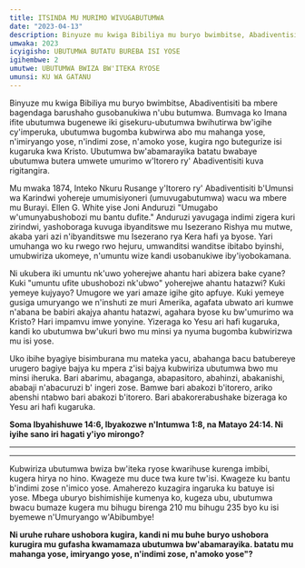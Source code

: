 ```yaml
---
title: ITSINDA MU MURIMO WIVUGABUTUMWA
date: "2023-04-13"
description: Binyuze mu kwiga Bibiliya mu buryo bwimbitse, Abadiventisiti ba mbere bagendaga barushaho gusobanukiwa n'ubu butumwa. Bumvaga ko Imana ifite ubutumwa bugenewe...
umwaka: 2023
icyigisho: UBUTUMWA BUTATU BUREBA ISI YOSE
igihembwe: 2
umutwe: UBUTUMWA BWIZA BW'ITEKA RYOSE
umunsi: KU WA GATANU
---
```


Binyuze mu kwiga Bibiliya mu buryo bwimbitse, Abadiventisiti ba mbere bagendaga barushaho gusobanukiwa n'ubu butumwa. Bumvaga ko Imana ifite ubutumwa bugenewe iki gisekuru-ubutumwa bwihutirwa bw'igihe cy'imperuka, ubutumwa bugomba kubwirwa abo mu mahanga yose, n'imiryango yose, n'indimi zose, n'amoko yose, kugira ngo butegurize isi kugaruka kwa Kristo. Ubutumwa bw'abamarayika batatu bwabaye ubutumwa butera umwete umurimo w'Itorero ry' Abadiventisiti kuva rigitangira.

Mu mwaka 1874, Inteko Nkuru Rusange y'Itorero ry' Abadiventisiti b'Umunsi wa Karindwi yohereje umumisiyoneri (umuvugabutumwa) wacu wa mbere mu Burayi. Ellen G. White yise Joni Anduruzi "Umugabo w'umunyabushobozi mu bantu dufite." Anduruzi yavugaga indimi zigera kuri zirindwi, yashoboraga kuvuga ibyanditswe mu Isezerano Rishya mu mutwe, akaba yari azi n'ibyanditswe mu Isezerano rya Kera hafi ya byose. Yari umuhanga wo ku rwego rwo hejuru, umwanditsi wanditse ibitabo byinshi, umubwiriza ukomeye, n'umuntu wize kandi usobanukiwe iby'iyobokamana.

Ni ukubera iki umuntu nk'uwo yoherejwe ahantu hari abizera bake cyane? Kuki "umuntu ufite ubushobozi nk'ubwo" yoherejwe ahantu hatazwi? Kuki yemeye kujyayo? Umugore we yari amaze igihe gito apfuye. Kuki yemeye gusiga umuryango we n'inshuti ze muri Amerika, agafata ubwato ari kumwe n'abana be babiri akajya ahantu hatazwi, agahara byose ku bw'umurimo wa Kristo? Hari impamvu imwe yonyine. Yizeraga ko Yesu ari hafi kugaruka, kandi ko ubutumwa bw'ukuri bwo mu minsi ya nyuma bugomba kubwirizwa mu isi yose.

Uko ibihe byagiye bisimburana mu mateka yacu, abahanga bacu batubereye urugero bagiye bajya ku mpera z'isi bajya kubwiriza ubutumwa bwo mu minsi iheruka. Bari abarimu, abaganga, abapasitoro, abahinzi, abakanishi, ababaji n'abacuruzi b' ingeri zose. Bamwe bari abakozi b'itorero, ariko abenshi ntabwo bari abakozi b'itorero. Bari abakorerabushake bizeraga ko Yesu ari hafi kugaruka.

**Soma <span class="verse">Ibyahishuwe 14:6</span>, Ibyakozwe n'Intumwa 1:8, na <span class="verse">Matayo 24:14</span>. Ni iyihe sano iri hagati y'iyo mirongo?**

---
---

Kubwiriza ubutumwa bwiza bw'iteka ryose kwarihuse kurenga imbibi, kugera hirya no hino. Kwageze mu duce twa kure tw'isi. Kwageze ku bantu b'indimi zose n'imico yose. Amaherezo kuzagira ingaruka ku batuye isi yose. Mbega uburyo bishimishije kumenya ko, kugeza ubu, ubutumwa bwacu bumaze kugera mu bihugu birenga 210 mu bihugu 235 byo ku isi byemewe n'Umuryango w'Abibumbye!

**Ni uruhe ruhare ushobora kugira, kandi ni mu buhe buryo ushobora kurugira mu gufasha kwamamaza ubutumwa bw'abamarayika. batatu mu mahanga yose, imiryango yose, n'indimi zose, n'amoko yose"?**
